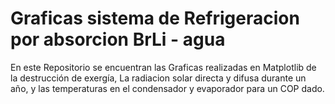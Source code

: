 # Graficas sistema de Refrigeracion por absorcion BrLi - agua

En este Repositorio se encuentran las Graficas realizadas en Matplotlib de la destrucción de exergía, La radiacion solar directa y difusa durante un año, y las temperaturas en el condensador y evaporador para un COP dado.
